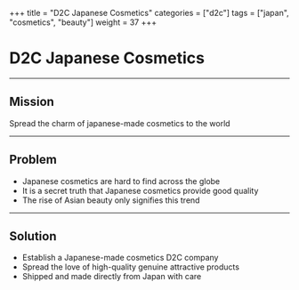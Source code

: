 +++
title = "D2C Japanese Cosmetics"
categories = ["d2c"]
tags = ["japan", "cosmetics", "beauty"]
weight = 37
+++

# D2C Japanese Cosmetics

---

## Mission

Spread the charm of japanese-made cosmetics to the world

---

## Problem

- Japanese cosmetics are hard to find across the globe
- It is a secret truth that Japanese cosmetics provide good quality
- The rise of Asian beauty only signifies this trend

---

## Solution

- Establish a Japanese-made cosmetics D2C company
- Spread the love of high-quality genuine attractive products
- Shipped and made directly from Japan with care
